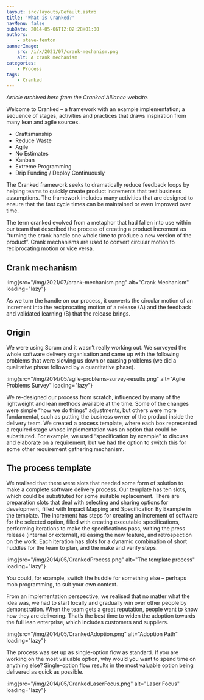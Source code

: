 ```yaml
---
layout: src/layouts/Default.astro
title: 'What is Cranked?'
navMenu: false
pubDate: 2014-05-06T12:02:28+01:00
authors:
    - steve-fenton
bannerImage:
    src: /i/x/2021/07/crank-mechanism.png
    alt: A crank mechanism
categories:
    - Process
tags:
    - Cranked
---
```


*Article archived here from the Cranked Alliance website.*

Welcome to Cranked – a framework with an example implementation; a sequence of stages, activities and practices that draws inspiration from many lean and agile sources.

- Craftsmanship
- Reduce Waste
- Agile
- No Estimates
- Kanban
- Extreme Programming
- Drip Funding / Deploy Continuously

The Cranked framework seeks to dramatically reduce feedback loops by helping teams to quickly create product increments that test business assumptions. The framework includes many activities that are designed to ensure that the fast cycle times can be maintained or even improved over time.

The term cranked evolved from a metaphor that had fallen into use within our team that described the process of creating a product increment as “turning the crank handle one whole time to produce a new version of the product”. Crank mechanisms are used to convert circular motion to reciprocating motion or vice versa.

## Crank mechanism

:img{src="/img/2021/07/crank-mechanism.png" alt="Crank Mechanism" loading="lazy"}

As we turn the handle on our process, it converts the circular motion of an increment into the reciprocating motion of a release (A) and the feedback and validated learning (B) that the release brings.

## Origin

We were using Scrum and it wasn’t really working out. We surveyed the whole software delivery organisation and came up with the following problems that were slowing us down or causing problems (we did a qualitative phase followed by a quantitative phase).

:img{src="/img/2014/05/agile-problems-survey-results.png" alt="Agile Problems Survey" loading="lazy"}

We re-designed our process from scratch, influenced by many of the lightweight and lean methods available at the time. Some of the changes were simple “how we do things” adjustments, but others were more fundamental, such as putting the business owner of the product inside the delivery team. We created a process template, where each box represented a required stage whose implementation was an option that could be substituted. For example, we used “specification by example” to discuss and elaborate on a requirement, but we had the option to switch this for some other requirement gathering mechanism.

## The process template

We realised that there were slots that needed some form of solution to make a complete software delivery process. Our template has ten slots, which could be substituted for some suitable replacement. There are preparation slots that deal with selecting and sharing options for development, filled with Impact Mapping and Specification By Example in the template. The increment has steps for creating an increment of software for the selected option, filled with creating executable specifications, performing iterations to make the specifications pass, writing the press release (internal or external), releasing the new feature, and retrospection on the work. Each iteration has slots for a dynamic combination of short huddles for the team to plan, and the make and verify steps.

:img{src="/img/2014/05/CrankedProcess.png" alt="The template process" loading="lazy"}

You could, for example, switch the huddle for something else – perhaps mob programming, to suit your own context.

From an implementation perspective, we realised that no matter what the idea was, we had to start locally and gradually win over other people by demonstration. When the team gets a great reputation, people want to know how they are delivering. That’s the best time to widen the adoption towards the full lean enterprise, which includes customers and suppliers.

:img{src="/img/2014/05/CrankedAdoption.png" alt="Adoption Path" loading="lazy"}

The process was set up as single-option flow as standard. If you are working on the most valuable option, why would you want to spend time on anything else? Single-option flow results in the most valuable option being delivered as quick as possible.

:img{src="/img/2014/05/CrankedLaserFocus.png" alt="Laser Focus" loading="lazy"}